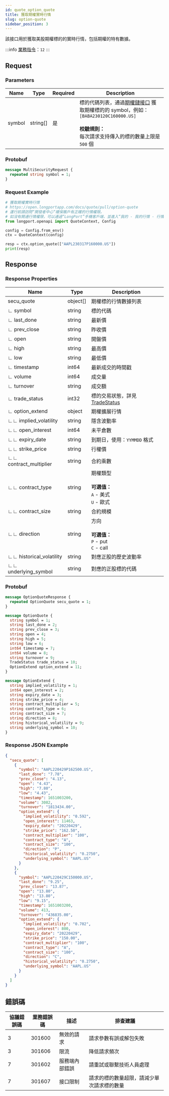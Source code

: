 ```yaml
---
id: quote_option_quote
title: 獲取期權實時行情
slug: option-quote
sidebar_position: 3
---
```


該接口用於獲取美股期權標的的實時行情，包括期權的特有數據。

:::info
[業務指令](../../socket/biz-command)：`12`
:::

## Request

### Parameters

| Name   | Type     | Required | Description                                                                                                                                                                              |
|--------|----------|----------|------------------------------------------------------------------------------------------------------------------------------------------------------------------------------------------|
| symbol | string[] | 是       | 標的代碼列表，通過[期權鏈接口](./optionchain-date-strike.md) 獲取期權標的的 symbol，例如：`[BABA230120C160000.US]` <br /><br />**校驗規則：**<br />每次請求支持傳入的標的數量上限是 `500` 個 |

### Protobuf

```protobuf
message MultiSecurityRequest {
  repeated string symbol = 1;
}
```

### Request Example

```python
# 獲取期權實時行情
# https://open.longportapp.com/docs/quote/pull/option-quote
# 運行前請訪問“開發者中心“確保賬戶有正確的行情權限。
# 如沒有開通行情權限，可以通過“LongPort”手機客戶端，並進入“我的 - 我的行情 - 行情商城”購買開通行情權限。
from longport.openapi import QuoteContext, Config

config = Config.from_env()
ctx = QuoteContext(config)

resp = ctx.option_quote(["AAPL230317P160000.US"])
print(resp)
```

## Response

### Response Properties

| Name                     | Type     | Description                                                        |
|--------------------------|----------|--------------------------------------------------------------------|
| secu_quote               | object[] | 期權標的行情數據列表                                               |
| ∟ symbol                 | string   | 標的代碼                                                           |
| ∟ last_done              | string   | 最新價                                                             |
| ∟ prev_close             | string   | 昨收價                                                             |
| ∟ open                   | string   | 開盤價                                                             |
| ∟ high                   | string   | 最高價                                                             |
| ∟ low                    | string   | 最低價                                                             |
| ∟ timestamp              | int64    | 最新成交的時間戳                                                   |
| ∟ volume                 | int64    | 成交量                                                             |
| ∟ turnover               | string   | 成交額                                                             |
| ∟ trade_status           | int32    | 標的交易狀態，詳見 [TradeStatus](../objects#tradestatus---交易狀態) |
| ∟ option_extend          | object   | 期權擴展行情                                                       |
| ∟∟ implied_volatility    | string   | 隱含波動率                                                         |
| ∟∟ open_interest         | int64    | 未平倉數                                                           |
| ∟∟ expiry_date           | string   | 到期日，使用：`YYMMDD` 格式                                          |
| ∟∟ strike_price          | string   | 行權價                                                             |
| ∟∟ contract_multiplier   | string   | 合約乘數                                                           |
| ∟∟ contract_type         | string   | 期權類型 <br /><br />**可選值：**<br />`A` - 美式 <br />`U` - 歐式  |
| ∟∟ contract_size         | string   | 合約規模                                                           |
| ∟∟ direction             | string   | 方向 <br /><br />**可選值：**<br />`P` - put <br />`C` - call       |
| ∟∟ historical_volatility | string   | 對應正股的歷史波動率                                               |
| ∟∟ underlying_symbol     | string   | 對應的正股標的代碼                                                 |

### Protobuf

```protobuf
message OptionQuoteResponse {
  repeated OptionQuote secu_quote = 1;
}

message OptionQuote {
  string symbol = 1;
  string last_done = 2;
  string prev_close = 3;
  string open = 4;
  string high = 5;
  string low = 6;
  int64 timestamp = 7;
  int64 volume = 8;
  string turnover = 9;
  TradeStatus trade_status = 10;
  OptionExtend option_extend = 11;
}

message OptionExtend {
  string implied_volatility = 1;
  int64 open_interest = 2;
  string expiry_date = 3;
  string strike_price = 4;
  string contract_multiplier = 5;
  string contract_type = 6;
  string contract_size = 7;
  string direction = 8;
  string historical_volatility = 9;
  string underlying_symbol = 10;
}
```

### Response JSON Example

```json
{
  "secu_quote": [
    {
      "symbol": "AAPL220429P162500.US",
      "last_done": "7.78",
      "prev_close": "4.13",
      "open": "4.43",
      "high": "7.80",
      "low": "4.43",
      "timestamp": 1651003200,
      "volume": 3082,
      "turnover": "1813434.00",
      "option_extend": {
        "implied_volatility": "0.592",
        "open_interest": 11463,
        "expiry_date": "20220429",
        "strike_price": "162.50",
        "contract_multiplier": "100",
        "contract_type": "A",
        "contract_size": "100",
        "direction": "P",
        "historical_volatility": "0.2750",
        "underlying_symbol": "AAPL.US"
      }
    },
    {
      "symbol": "AAPL220429C150000.US",
      "last_done": "9.25",
      "prev_close": "13.87",
      "open": "13.80",
      "high": "13.80",
      "low": "9.15",
      "timestamp": 1651003200,
      "volume": 413,
      "turnover": "436835.00",
      "option_extend": {
        "implied_volatility": "0.702",
        "open_interest": 800,
        "expiry_date": "20220429",
        "strike_price": "150.00",
        "contract_multiplier": "100",
        "contract_type": "A",
        "contract_size": "100",
        "direction": "C",
        "historical_volatility": "0.2750",
        "underlying_symbol": "AAPL.US"
      }
    }
  ]
}
```

## 錯誤碼

| 協議錯誤碼 | 業務錯誤碼 | 描述           | 排查建議                                  |
|------------|------------|--------------|---------------------------------------|
| 3          | 301600     | 無效的請求     | 請求參數有誤或解包失敗                    |
| 3          | 301606     | 限流           | 降低請求頻次                              |
| 7          | 301602     | 服務端內部錯誤 | 請重試或聯繫技術人員處理                  |
| 7          | 301607     | 接口限制       | 請求的標的數量超限，請減少單次請求標的數量 |
